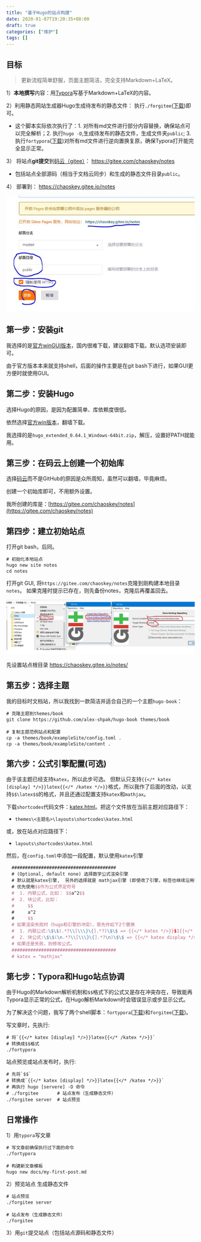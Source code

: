 ```yaml
---
title: "基于Hugo的站点构建"
date: 2020-01-07T19:20:35+08:00
draft: true
categories: ["维护"]
tags: []
---
```


## 目标

> 更新流程简单舒服，页面主题简洁，完全支持Markdown+LaTeX。

1）**本地撰写**内容：用[Typora](https://www.typora.io/)写基于Markdown+LaTeX的内容。

2）利用静态网站生成器Hugo生成待发布的静态文件： 执行`./forgitee`([下载](/notes/assets/forgitee))即可。

- 这个脚本实际依次执行了：1. 对所有md文件进行部分内容替换，确保站点可以完全解析；2. 执行`hugo -D`,生成待发布的静态文件，生成文件夹`public`; 3. 执行`fortypora`([下载](/notes/assets/fortypora))对所有md文件进行逆向置换复原，确保Typora打开能完全显示正常。

3） 将站点**git提交**到[码云（gitee）](https://gitee.com)： https://gitee.com/chaoskey/notes 

- 包括站点全部源码（相当于文档云同步）和生成的静态文件目录`public`。

4） 部署到： https://chaoskey.gitee.io/notes

![](../images/0103.jpg)

<!--more-->

## 第一步：安装git

我选择的是[官方winGUI版本](https://git-scm.com/)，国内很难下载，建议翻墙下载。默认选项安装即可。

由于官方版本本来就支持shell，后面的操作主要是在git bash下进行，如果GUI更方便时就使用GUI。

## 第二步：安装Hugo

选择Hugo的原因，是因为配置简单、库依赖度很低。

依然选择[官方win版本](https://github.com/gohugoio/hugo/releases)，翻墙下载。

我选择的是`hugo_extended_0.64.1_Windows-64bit.zip`，解压，设置好PATH就能用。

## 第三步：在码云上创建一个初始库

选择[码云](https://gitee.com/)而不是GitHub的原因是众所周知，虽然可以翻墙，毕竟麻烦。

创建一个初始库即可，不用额外设置。

我所创建的库是：[https://gitee.com/chaoskey/notes](https://gitee.com/chaoskey/notes)

## 第四步：建立初始站点

打开git bash，后同。

```shell
# 初始化本地站点
hugo new site notes
cd notes
```

打开git GUI, 将`https://gitee.com/chaoskey/notes`克隆到刚构建本地目录`notes`。 如果克隆时提示已存在，则先备份notes，克隆后再覆盖回去。

![](../images/0020.jpg)

先设置站点根目录  https://chaoskey.gitee.io/notes/

## 第五步：选择主题

我的目标时文档站，所以我找到一款简洁并适合自己的一个主题`hugo-book`：

```shell
# 克隆主题到themes/book
git clone https://github.com/alex-shpak/hugo-book themes/book

# 复制主题范例站点和配置
cp -a themes/book/exampleSite/config.toml .
cp -a themes/book/exampleSite/content .
```

## 第六步：公式引擎配置(可选)

由于该主题已经支持`katex`，所以此步可选。 但默认只支持`{{</* katex [display] */>}}latex{{</* /katex */>}}`格式，所以我作了后面的改动，以支持```$$\latex$$```的格式，并且还通过配置支持`katex`和`mathjax`。

下载`shortcodes`代码文件：[katex.html](/notes/assets/katex.html)。把这个文件放在当前主题对应路径下：

- `themes\<主题名>\layouts\shortcodes\katex.html`

或，放在站点对应路径下：

- `layouts\shortcodes\katex.html`

然后，在`config.toml`中添加一段配置，默认使用`katex`引擎

```latex
  #######################################
  # (Optional, default none) 选择数学公式渲染引擎
  # 默认就是katex引擎,  另外的选择就是 mathjax引擎 (即使改了引擎，标签也继续沿用katex)
  # 优先使用$$作为公式界定符号
  #  1. 内联公式，比如： $$a^2$$
  #  2. 块公式，比如：
  #     $$
  #     a^2
  #     $$
  # 如果渲染失败时（hugo和引擎的冲突），首先作如下2个置换 
  #  1. 内联公式:\$\$(.*?\\[\\\}\{].*?)\$\$ => {{</* katex */>}}$1{{</* /katex */>}}
  #  2. 块公式:\$\$(\n.*?\\[\\\}\{].*?\n)\$\$ => {{</* katex display */>}}$1{{</* /katex */>}}
  # 如果还是失败，则修改公式。
  #######################################
  # katex = "mathjax"
```

## 第七步：Typora和Hugo站点协调

由于Hugo的Markdown解析机制和```$$```格式下的公式又是存在冲突存在，导致能再Typora显示正常的公式，在Hugo解析Markdown时会错误显示或步显示公式。

为了解决这个问题，我写了两个shell脚本：`fortypora`([下载](/notes/assets/fortypora))和`forgitee`([下载](/notes/assets/forgitee))。

写文章时，先执行:

```shell
# 将`{{</* katex [display] */>}}latex{{</* /katex */>}}`
# 转换成$$格式
./fortypora
```

站点预览或站点发布时，执行:

```shell
# 先将`$$`
# 转换成`{{</* katex [display] */>}}latex{{</* /katex */>}}`
# 再执行 hugo [servere] -D 命令
# ./forgitee       # 站点发布（生成静态文件）
./forgitee server  # 站点预览

```


## 日常操作

1）用`typora`写文章

```shell
# 写文章前确保执行过下面的命令
./fortypora

# 构建新文章模板
hugo new docs/my-first-post.md 
```

2）预览站点 生成静态文件

```shell
# 站点预览
./forgitee server  

# 站点发布（生成静态文件）
./forgitee       
```

3）用`git`提交站点（包括站点源码和静态文件）

